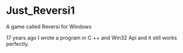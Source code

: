 # Just_Reversi1
A game called Reversi for Windows

17 years ago I wrote a program in C ++ and Win32 Api and it still works perfectly.
